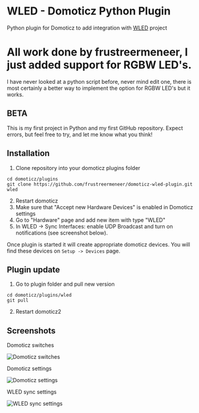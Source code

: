 # WLED - Domoticz Python Plugin
Python plugin for Domoticz to add integration with [WLED](https://github.com/Aircoookie/WLED) project

# All work done by  frustreermeneer, I just added support for RGBW LED's.
I have never looked at a python script before, never mind edit one, there is most certainly a better way to implement the option for RGBW LED's but it works.

## BETA
This is my first project in Python and my first GitHub repository. Expect errors, but feel free to try, and let me know what you think!

## Installation

1. Clone repository into your domoticz plugins folder
```
cd domoticz/plugins
git clone https://github.com/frustreermeneer/domoticz-wled-plugin.git wled
```
2. Restart domoticz
3. Make sure that "Accept new Hardware Devices" is enabled in Domoticz settings
4. Go to "Hardware" page and add new item with type "WLED"
5. In WLED -> Sync Interfaces: enable UDP Broadcast and turn on notifications (see screenshot below).

Once plugin is started it will create appropriate domoticz devices. You will find these devices on `Setup -> Devices` page.

## Plugin update

1. Go to plugin folder and pull new version
```
cd domoticz/plugins/wled
git pull
```
2. Restart domoticz2

## Screenshots

Domoticz switches

![Domoticz switches](https://raw.githubusercontent.com/frustreermeneer/domoticz-wled-plugin/master/screenshot.jpg)

Domoticz settings

![Domoticz settings](https://raw.githubusercontent.com/frustreermeneer/domoticz-wled-plugin/master/settings.jpg)

WLED sync settings

![WLED sync settings](https://raw.githubusercontent.com/frustreermeneer/domoticz-wled-plugin/master/wledsettings.jpg)
